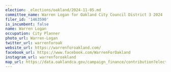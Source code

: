 ```yaml
---
election: _elections/oakland/2024-11-05.md
committee_name: Warren Logan for Oakland City Council District 3 2024
filer_id: '1463590'
is_incumbent: false
name: Warren Logan
occupation: City Planner
photo_url: Warren-Logan
twitter_url: warrenforoak
website_url: https://warrenforoakland.com/
facebook_url: https://www.facebook.com/WarrenForOakland
instagram_url: warrenforoakland
map_url: https://data.oaklandca.gov/campaign_finance/contribution?electionYear=2024&candidates=1463590&since=2021-07-07&until=2024-08-09
---
```

